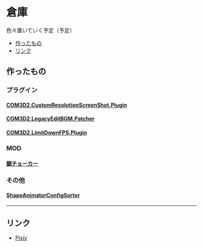 # 倉庫
色々置いていく予定（予定）

- [作ったもの](#作ったもの)
- [リンク](#リンク)

## 作ったもの
 
### プラグイン

#### [COM3D2.CustomResolutionScreenShot.Plugin](https://github.com/AshleyScarlet/COM3D2.CustomResolutionScreenShot.Plugin)
#### [COM3D2.LegacyEditBGM.Patcher](https://github.com/AshleyScarlet/COM3D2.LegacyEditBGM.Patcher)
#### [COM3D2.LimitDownFPS.Plugin](https://github.com/AshleyScarlet/Warehouse/blob/main/COM3D2.LimitDownFPS.Plugin.md)


### MOD

#### [鎖チョーカー](https://github.com/AshleyScarlet/Warehouse/blob/main/ChainChoker.md)


### その他

#### [ShapeAnimatorConfigSorter](https://github.com/AshleyScarlet/ShapeAnimatorConfigSorter)

  
----
  
## リンク

- [Pixiv](https://www.pixiv.net/users/9875687)
